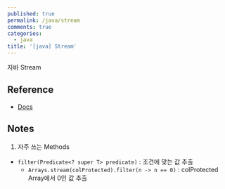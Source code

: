 ```yaml
---
published: true
permalink: /java/stream
comments: true
categories:
  - java
title: '[java] Stream'
---
```


자바 Stream  

## Reference
- [Docs](https://docs.oracle.com/en/java/javase/11/docs/api/java.base/java/util/stream/Stream.html) 


## Notes
1) 자주 쓰는 Methods
  - `filter​(Predicate<? super T> predicate)` : 조건에 맞는 값 추출 
    - `Arrays.stream(colProtected).filter(n -> n == 0)` : colProtected Array에서 0인 값 추출 
